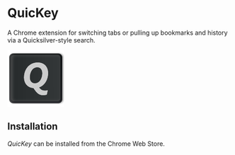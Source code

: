 # QuicKey

A Chrome extension for switching tabs or pulling up bookmarks and history via a Quicksilver-style search.
 
![QuicKey](../src/img/icon-128.png)


## Installation

*QuicKey* can be installed from the Chrome Web Store.